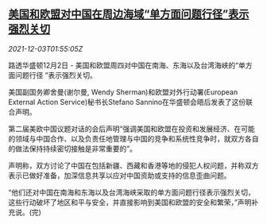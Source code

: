 <!--1638496862000-->
[美国和欧盟对中国在周边海域“单方面问题行径”表示强烈关切](https://cn.reuters.com/article/us-eu-china-tw-strait-1203-idCNKBS2II04O)
------

<div><i>2021-12-03T01:55:05Z</i></div><p>路透华盛顿12月2日 - 美国和欧盟周四对中国在南海、东海以及台湾海峡的“单方面问题行径 ”表示强烈关切。</p><p>美国副国务卿舍曼(谢尔曼, Wendy Sherman)和欧盟对外行动署(European External Action Service)秘书长Stefano Sannino在华盛顿会晤后发表了这份联合声明。</p><p>第二届美欧中国议题对话的会后声明“强调美国和欧盟在投资和发展经济、在可能的领域与中国合作、以及负责任地管理与中国的竞争和系统性竞争时，就双方各自的做法保持持续密切接触是非常重要的”。</p><p>声明称，双方讨论了中国在包括新疆、西藏和香港等地的侵犯人权问题，并称双方表示已做好准备，加深信息共享以应对中国资助或支持的信息歪曲问题。</p><p>“他们还对中国在南海和东海以及台湾海峡采取的单方面问题行径表示强烈关切，这些行动破坏了地区和平与安全，并直接影响到美国和欧盟的安全和繁荣，”声明补充说。(完)</p>
